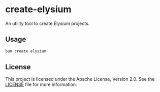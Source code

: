 # create-elysium

An utility tool to create Elysium projects.

## Usage

```bash
bun create elysium
```

## License

This project is licensed under the Apache License, Version 2.0. See the [LICENSE](../LICENSE) file for more information.
